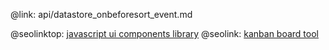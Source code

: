 @link: api/datastore_onbeforesort_event.md

@seolinktop: [javascript ui components library](https://webix.com)
@seolink: [kanban board tool](https://webix.com/kanban/)